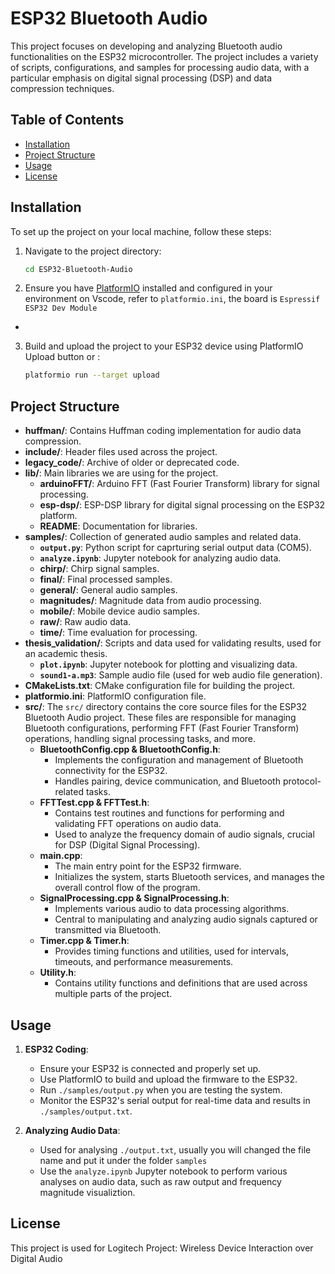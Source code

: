 # ESP32 Bluetooth Audio

This project focuses on developing and analyzing Bluetooth audio functionalities on the ESP32 microcontroller. The project includes a variety of scripts, configurations, and samples for processing audio data, with a particular emphasis on digital signal processing (DSP) and data compression techniques.

## Table of Contents

- [Installation](#installation)
- [Project Structure](#project-structure)
- [Usage](#usage)
- [License](#license)

## Installation

To set up the project on your local machine, follow these steps:

1. Navigate to the project directory:
   ```bash
   cd ESP32-Bluetooth-Audio
   ```
2. Ensure you have [PlatformIO](https://platformio.org/) installed and configured in your environment on Vscode, refer to `platformio.ini`, the board is `Espressif ESP32 Dev Module`
- 
3. Build and upload the project to your ESP32 device using PlatformIO Upload button or :
   ```bash
   platformio run --target upload
   ```

## Project Structure
- **huffman/**: Contains Huffman coding implementation for audio data compression.
- **include/**: Header files used across the project.
- **legacy_code/**: Archive of older or deprecated code.
- **lib/**: Main libraries we are using for the project.
  - **arduinoFFT/**: Arduino FFT (Fast Fourier Transform) library for signal processing.
  - **esp-dsp/**: ESP-DSP library for digital signal processing on the ESP32 platform.
  - **README**: Documentation for libraries.
- **samples/**: Collection of generated audio samples and related data.
  - **`output.py`**: Python script for caprturing serial output data (COM5).
  - **`analyze.ipynb`**: Jupyter notebook for analyzing audio data.
  - **chirp/**: Chirp signal samples.
  - **final/**: Final processed samples.
  - **general/**: General audio samples.
  - **magnitudes/**: Magnitude data from audio processing.
  - **mobile/**: Mobile device audio samples.
  - **raw/**: Raw audio data.
  - **time/**: Time evaluation for processing.
- **thesis_validation/**: Scripts and data used for validating results, used for an academic thesis.
  - **`plot.ipynb`**: Jupyter notebook for plotting and visualizing data.
  - **`sound1-a.mp3`**: Sample audio file (used for web audio file generation).
- **CMakeLists.txt**: CMake configuration file for building the project.
- **platformio.ini**: PlatformIO configuration file.
- **src/**: The `src/` directory contains the core source files for the ESP32 Bluetooth Audio project. These files are responsible for managing Bluetooth configurations, performing FFT (Fast Fourier Transform) operations, handling signal processing tasks, and more.
  - **BluetoothConfig.cpp & BluetoothConfig.h**:
    - Implements the configuration and management of Bluetooth connectivity for the ESP32.
    - Handles pairing, device communication, and Bluetooth protocol-related tasks.
  - **FFTTest.cpp & FFTTest.h**:
    - Contains test routines and functions for performing and validating FFT operations on audio data.
    - Used to analyze the frequency domain of audio signals, crucial for DSP (Digital Signal Processing).
  - **main.cpp**:
    - The main entry point for the ESP32 firmware.
    - Initializes the system, starts Bluetooth services, and manages the overall control flow of the program.
  - **SignalProcessing.cpp & SignalProcessing.h**:
    - Implements various audio to data processing algorithms.
    - Central to manipulating and analyzing audio signals captured or transmitted via Bluetooth.
  - **Timer.cpp & Timer.h**:
    - Provides timing functions and utilities, used for intervals, timeouts, and performance measurements.
  - **Utility.h**:
    - Contains utility functions and definitions that are used across multiple parts of the project.

## Usage

1. **ESP32 Coding**:
   - Ensure your ESP32 is connected and properly set up.
   - Use PlatformIO to build and upload the firmware to the ESP32.
   - Run `./samples/output.py` when you are testing the system.
   - Monitor the ESP32's serial output for real-time data and results in `./samples/output.txt`.

2. **Analyzing Audio Data**:
   - Used for analysing `./output.txt`, usually you will changed the file name and put it under the folder `samples`
   - Use the `analyze.ipynb` Jupyter notebook to perform various analyses on audio data, such as raw output and frequency magnitude visualiztion.
   

## License

This project is used for Logitech Project: Wireless Device Interaction over Digital Audio